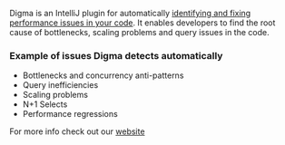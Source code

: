 Digma is an IntelliJ plugin for
automatically [identifying and fixing performance issues in your code](https://digma.ai/blog/introducing-the-digma-jetbrains-plugin/).
It enables developers to find the root cause of bottlenecks, scaling problems and query issues in the code.

### Example of issues Digma detects automatically

- Bottlenecks and concurrency anti-patterns
- Query inefficiencies
- Scaling problems
- N+1 Selects
- Performance regressions

For more info check out our [website](https://digma.ai)